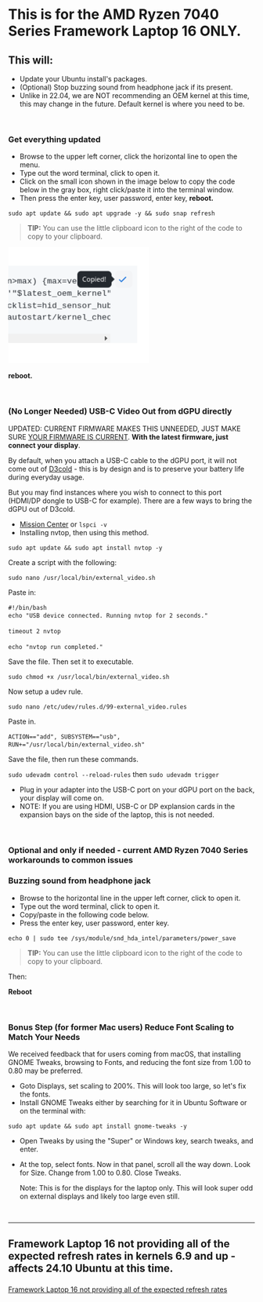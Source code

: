 # This is for the AMD Ryzen 7040 Series Framework Laptop 16 ONLY.


## This will:

- Update your Ubuntu install's packages.
- (Optional) Stop buzzing sound from headphone jack if its present.
- Unlike in 22.04, we are NOT recommending an OEM kernel at this time, this may change in the future. Default kernel is where you need to be.


&nbsp; &nbsp; &nbsp; &nbsp; 


### Get everything updated

- Browse to the upper left corner, click the horizontal line to open the menu.
- Type out the word terminal, click to open it.
- Click on the small icon shown in the image below to copy the code below in the gray box, right click/paste it into the terminal window.
- Then press the enter key, user password, enter key, **reboot.**

```
sudo apt update && sudo apt upgrade -y && sudo snap refresh
```
> **TIP:** You can use the little clipboard icon to the right of the code to copy to your clipboard.

<p style="text-align: left"><img src="https://raw.githubusercontent.com/FrameworkComputer/linux-docs/main/copied.png" alt="Copy The Code Below Like This" title="Copy The Code Above Like This"></p>

**reboot.**

&nbsp; &nbsp; &nbsp;

### (No Longer Needed) USB-C Video Out from dGPU directly
UPDATED: CURRENT FIRMWARE MAKES THIS UNNEEDED, JUST MAKE SURE [YOUR FIRMWARE IS CURRENT](https://guides.frame.work/Guide/Fedora+41+Installation+on+the+Framework+Laptop+16/394?lang=en#s2261).
**With the latest firmware, just connect your display**.

By default, when you attach a USB-C cable to the dGPU port, it will not come out of [D3cold](https://learn.microsoft.com/en-us/windows-hardware/drivers/kernel/device-power-states) - this is by design and is to preserve your battery life during everyday usage.

But you may find instances where you wish to connect to this port (HDMI/DP dongle to USB-C for example). There are a few ways to bring the dGPU out of D3cold.

- [Mission Center](https://missioncenter.io/) or ``lspci -v``
- Installing nvtop, then using this method.

```
sudo apt update && sudo apt install nvtop -y
```
Create a script with the following:

```
sudo nano /usr/local/bin/external_video.sh
```
Paste in:

```
#!/bin/bash
echo "USB device connected. Running nvtop for 2 seconds."

timeout 2 nvtop

echo "nvtop run completed."
```

Save the file. Then set it to executable.

```
sudo chmod +x /usr/local/bin/external_video.sh
```

Now setup a udev rule.
```
sudo nano /etc/udev/rules.d/99-external_video.rules
```

Paste in.

```
ACTION=="add", SUBSYSTEM=="usb", RUN+="/usr/local/bin/external_video.sh"
```

Save the file, then run these commands.

``sudo udevadm control --reload-rules``
then
``sudo udevadm trigger``

- Plug in your adapter into the USB-C port on your dGPU port on the back, your display will come on.
- NOTE: If you are using HDMI, USB-C or DP explansion cards in the expansion bays on the side of the laptop, this is not needed.

&nbsp;
&nbsp;
&nbsp;

### Optional and only if needed - current AMD Ryzen 7040 Series workarounds to common issues

### Buzzing sound from headphone jack

- Browse to the horizontal line in the upper left corner, click to open it.
- Type out the word terminal, click to open it.
- Copy/paste in the following code below.
- Press the enter key, user password, enter key.

```
echo 0 | sudo tee /sys/module/snd_hda_intel/parameters/power_save
```
> **TIP:** You can use the little clipboard icon to the right of the code to copy to your clipboard.


Then:

**Reboot**

&nbsp;

### Bonus Step (for former Mac users) Reduce Font Scaling to Match Your Needs

We received feedback that for users coming from macOS, that installing GNOME Tweaks, browsing to Fonts, and reducing the font size from 1.00 to 0.80 may be preferred. 

- Goto Displays, set scaling to 200%. This will look too large, so let's fix the fonts.
- Install GNOME Tweaks either by searching for it in Ubuntu Software or on the terminal with:
  
```
sudo apt update && sudo apt install gnome-tweaks -y
```

- Open Tweaks by using the "Super" or Windows key, search tweaks, and enter.

- At the top, select fonts. Now in that panel, scroll all the way down. Look for Size. Change from 1.00 to 0.80. Close Tweaks.

  Note: This is for the displays for the laptop only. This will look super odd on external displays and likely too large even still.

&nbsp;
&nbsp;
&nbsp;

----------------------------------------

## Framework Laptop 16 not providing all of the expected refresh rates in kernels 6.9 and up - affects 24.10 Ubuntu at this time.
### 

[Framework Laptop 16 not providing all of the expected refresh rates ](https://github.com/FrameworkComputer/linux-docs/blob/main/amdgpu-workarounds/amdgpu_freesync_video/amdgpu_freesync_video.md#amdgpufreesync_video1-parameter-workaround-franework-laptop-16-only)

&nbsp;
&nbsp;
&nbsp;&nbsp;
&nbsp;
&nbsp;
